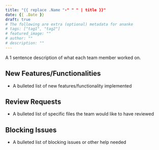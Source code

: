 ```yaml
---
title: "{{ replace .Name "-" " " | title }}"
date: {{ .Date }}
draft: true
# The following are extra (optional) metadata for ananke
# tags: ["tag1", "tag2"]
# featured_image: ""
# author: ""
# description: ""
---
```


A 1 sentence description of what each team member worked on.

<!--more-->

## New Features/Functionalities

- A bulleted list of new features/functionality implemented

## Review Requests

- A bulleted list of specific files the team would like to have reviewed

## Blocking Issues

- A bulleted list of blocking issues or other help needed
